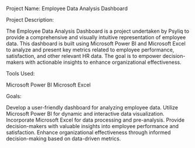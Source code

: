 Project Name: Employee Data Analysis Dashboard

Project Description:

The Employee Data Analysis Dashboard is a project undertaken by Psyliq to provide a comprehensive and visually intuitive representation of employee data. This dashboard is built using Microsoft Power BI and Microsoft Excel to analyze and present key metrics related to employee performance, satisfaction, and other relevant HR data. The goal is to empower decision-makers with actionable insights to enhance organizational effectiveness.

Tools Used:

Microsoft Power BI
Microsoft Excel

Goals:

Develop a user-friendly dashboard for analyzing employee data.
Utilize Microsoft Power BI for dynamic and interactive data visualization.
Incorporate Microsoft Excel for data processing and pre-analysis.
Provide decision-makers with valuable insights into employee performance and satisfaction.
Enhance organizational effectiveness through informed decision-making based on data-driven metrics.
